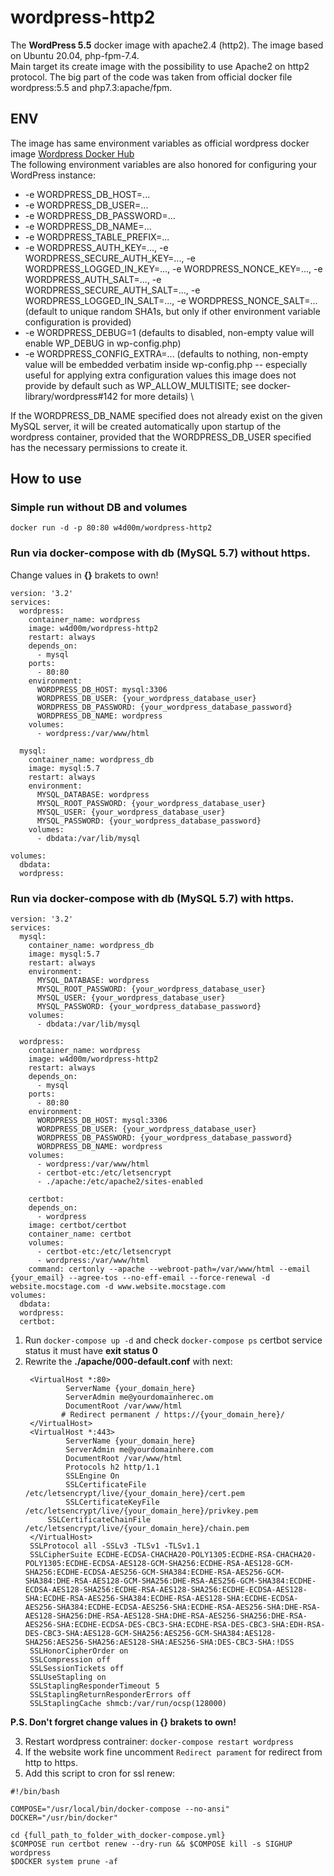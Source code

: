 # wordpress-http2
The **WordPress 5.5** docker image with apache2.4 (http2). The image based on Ubuntu 20.04, php-fpm-7.4. \
Main target its create image with the possibility to use Apache2 on http2 protocol. The big part of the code was taken from official docker file wordpress:5.5 and php7.3:apache/fpm.

## ENV
The image has same environment variables as official wordpress docker image [Wordpress Docker Hub](https://hub.docker.com/_/wordpress) \
The following environment variables are also honored for configuring your WordPress instance:

- -e WORDPRESS_DB_HOST=...
- -e WORDPRESS_DB_USER=...
- -e WORDPRESS_DB_PASSWORD=...
- -e WORDPRESS_DB_NAME=...
- -e WORDPRESS_TABLE_PREFIX=...
- -e WORDPRESS_AUTH_KEY=..., -e WORDPRESS_SECURE_AUTH_KEY=..., -e WORDPRESS_LOGGED_IN_KEY=..., -e WORDPRESS_NONCE_KEY=..., -e WORDPRESS_AUTH_SALT=..., -e WORDPRESS_SECURE_AUTH_SALT=..., -e WORDPRESS_LOGGED_IN_SALT=..., -e WORDPRESS_NONCE_SALT=... (default to unique random SHA1s, but only if other environment variable configuration is provided)
- -e WORDPRESS_DEBUG=1 (defaults to disabled, non-empty value will enable WP_DEBUG in wp-config.php)
- -e WORDPRESS_CONFIG_EXTRA=... (defaults to nothing, non-empty value will be embedded verbatim inside wp-config.php -- especially useful for applying extra configuration values this image does not provide by default such as WP_ALLOW_MULTISITE; see docker-library/wordpress#142 for more details) \

If the WORDPRESS_DB_NAME specified does not already exist on the given MySQL server, it will be created automatically upon startup of the wordpress container, provided that the WORDPRESS_DB_USER specified has the necessary permissions to create it.


## How to use
### Simple run without DB and volumes

```
docker run -d -p 80:80 w4d00m/wordpress-http2
```

### Run via docker-compose with db (MySQL 5.7) without https.

Change values in **{}** brakets to own!
```
version: '3.2'
services:
  wordpress:
    container_name: wordpress
    image: w4d00m/wordpress-http2
    restart: always
    depends_on:
      - mysql
    ports:
      - 80:80
    environment:
      WORDPRESS_DB_HOST: mysql:3306
      WORDPRESS_DB_USER: {your_wordpress_database_user}
      WORDPRESS_DB_PASSWORD: {your_wordpress_database_password}
      WORDPRESS_DB_NAME: wordpress
    volumes:
      - wordpress:/var/www/html
      
  mysql:
    container_name: wordpress_db
    image: mysql:5.7
    restart: always
    environment:
      MYSQL_DATABASE: wordpress
      MYSQL_ROOT_PASSWORD: {your_wordpress_database_user}
      MYSQL_USER: {your_wordpress_database_user}
      MYSQL_PASSWORD: {your_wordpress_database_password} 
    volumes:
      - dbdata:/var/lib/mysql

volumes:
  dbdata:
  wordpress:
```

### Run via docker-compose with db (MySQL 5.7) with https.

```
version: '3.2'
services:
  mysql:
    container_name: wordpress_db
    image: mysql:5.7
    restart: always
    environment:
      MYSQL_DATABASE: wordpress
      MYSQL_ROOT_PASSWORD: {your_wordpress_database_user}
      MYSQL_USER: {your_wordpress_database_user}
      MYSQL_PASSWORD: {your_wordpress_database_password} 
    volumes:
      - dbdata:/var/lib/mysql

  wordpress:
    container_name: wordpress
    image: w4d00m/wordpress-http2
    restart: always
    depends_on:
      - mysql
    ports:
      - 80:80
    environment:
      WORDPRESS_DB_HOST: mysql:3306
      WORDPRESS_DB_USER: {your_wordpress_database_user}
      WORDPRESS_DB_PASSWORD: {your_wordpress_database_password}
      WORDPRESS_DB_NAME: wordpress
    volumes:
      - wordpress:/var/www/html
      - certbot-etc:/etc/letsencrypt
      - ./apache:/etc/apache2/sites-enabled
      
    certbot:
    depends_on:
      - wordpress
    image: certbot/certbot
    container_name: certbot
    volumes:
      - certbot-etc:/etc/letsencrypt
      - wordpress:/var/www/html
    command: certonly --apache --webroot-path=/var/www/html --email {your_email} --agree-tos --no-eff-email --force-renewal -d website.mocstage.com -d www.website.mocstage.com
volumes:
  dbdata:
  wordpress:
  certbot:
```

1. Run `docker-compose up -d` and check `docker-compose ps` certbot service status it must have **exit status 0**
2. Rewrite the **./apache/000-default.conf** with next:
   ```
	<VirtualHost *:80>
	        ServerName {your_domain_here}
	        ServerAdmin me@yourdomainherec.om
	        DocumentRoot /var/www/html
	       # Redirect permanent / https://{your_domain_here}/
	</VirtualHost>
	<VirtualHost *:443>
	        ServerName {your_domain_here}
	        ServerAdmin me@yourdomainhere.com
	        DocumentRoot /var/www/html
	        Protocols h2 http/1.1    
	        SSLEngine On
	        SSLCertificateFile /etc/letsencrypt/live/{your_domain_here}/cert.pem
	        SSLCertificateKeyFile /etc/letsencrypt/live/{your_domain_here}/privkey.pem
		SSLCertificateChainFile /etc/letsencrypt/live/{your_domain_here}/chain.pem 
	</VirtualHost>
	SSLProtocol all -SSLv3 -TLSv1 -TLSv1.1
	SSLCipherSuite ECDHE-ECDSA-CHACHA20-POLY1305:ECDHE-RSA-CHACHA20-POLY1305:ECDHE-ECDSA-AES128-GCM-SHA256:ECDHE-RSA-AES128-GCM-SHA256:ECDHE-ECDSA-AES256-GCM-SHA384:ECDHE-RSA-AES256-GCM-SHA384:DHE-RSA-AES128-GCM-SHA256:DHE-RSA-AES256-GCM-SHA384:ECDHE-ECDSA-AES128-SHA256:ECDHE-RSA-AES128-SHA256:ECDHE-ECDSA-AES128-SHA:ECDHE-RSA-AES256-SHA384:ECDHE-RSA-AES128-SHA:ECDHE-ECDSA-AES256-SHA384:ECDHE-ECDSA-AES256-SHA:ECDHE-RSA-AES256-SHA:DHE-RSA-AES128-SHA256:DHE-RSA-AES128-SHA:DHE-RSA-AES256-SHA256:DHE-RSA-AES256-SHA:ECDHE-ECDSA-DES-CBC3-SHA:ECDHE-RSA-DES-CBC3-SHA:EDH-RSA-DES-CBC3-SHA:AES128-GCM-SHA256:AES256-GCM-SHA384:AES128-SHA256:AES256-SHA256:AES128-SHA:AES256-SHA:DES-CBC3-SHA:!DSS
	SSLHonorCipherOrder on
	SSLCompression off
	SSLSessionTickets off
	SSLUseStapling on
	SSLStaplingResponderTimeout 5
	SSLStaplingReturnResponderErrors off
	SSLStaplingCache shmcb:/var/run/ocsp(128000)
   ```

**P.S. Don't forgret change values in {} brakets to own!**

3. Restart wordpress contrainer: `docker-compose restart wordpress`
4. If the website work fine uncomment `Redirect parament` for redirect from http to https.
5. Add this script to cron for ssl renew:

```
#!/bin/bash

COMPOSE="/usr/local/bin/docker-compose --no-ansi"
DOCKER="/usr/bin/docker"

cd {full_path_to_folder_with_docker-compose.yml}
$COMPOSE run certbot renew --dry-run && $COMPOSE kill -s SIGHUP wordpress
$DOCKER system prune -af
```
